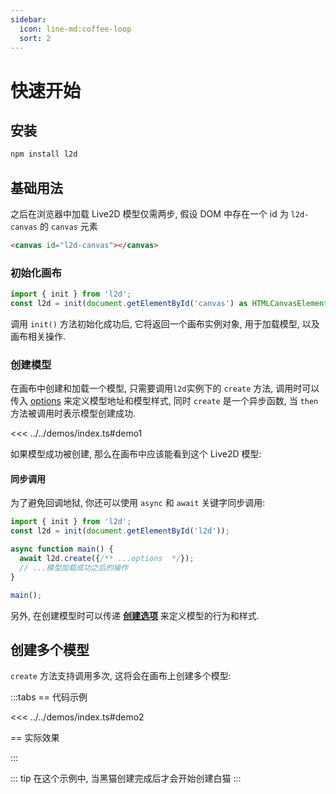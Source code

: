 ```yaml
---
sidebar:
  icon: line-md:coffee-loop
  sort: 2
---
```


# 快速开始

## 安装

```sh
npm install l2d
```

## 基础用法

之后在浏览器中加载 Live2D 模型仅需两步, 假设 DOM 中存在一个 id 为 `l2d-canvas` 的 `canvas` 元素

```html
<canvas id="l2d-canvas"></canvas>
```

### 初始化画布

```ts
import { init } from 'l2d';
const l2d = init(document.getElementById('canvas') as HTMLCanvasElement);
```

调用 `init()` 方法初始化成功后, 它将返回一个画布实例对象, 用于加载模型, 以及画布相关操作.

### 创建模型

在画布中创建和加载一个模型, 只需要调用`l2d`实例下的 `create` 方法, 调用时可以传入 [options](../model/index.md) 来定义模型地址和模型样式, 同时 `create` 是一个异步函数, 当 `then` 方法被调用时表示模型创建成功.

<<< ../../demos/index.ts#demo1

如果模型成功被创建, 那么在画布中应该能看到这个 Live2D 模型:

<Demo :demo="demo1" />

#### 同步调用

为了避免回调地狱, 你还可以使用 `async` 和 `await` 关键字同步调用:

```ts
import { init } from 'l2d';
const l2d = init(document.getElementById('l2d'));

async function main() {
  await l2d.create({/** ...options  */});
  // ...模型加载成功之后的操作
}

main();
```

另外, 在创建模型时可以传递 **[创建选项](../model/index.md)** 来定义模型的行为和样式.

## 创建多个模型

`create` 方法支持调用多次, 这将会在画布上创建多个模型:

:::tabs
== 代码示例

<<< ../../demos/index.ts#demo2

== 实际效果

<Demo :demo="demo2" width="100%"/>

:::

::: tip
在这个示例中, 当黑猫创建完成后才会开始创建白猫
:::

<script setup>
import { demo1, demo2 } from '../../demos/index.ts'
</script>
